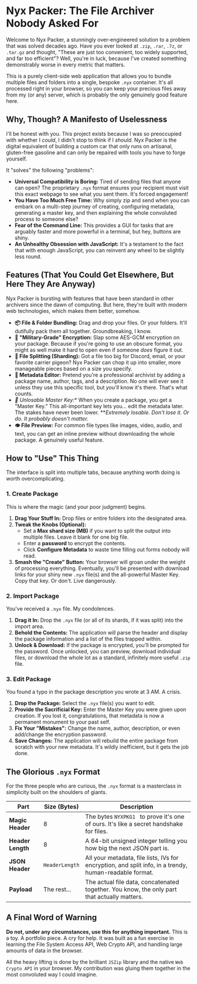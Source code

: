 # Nyx Packer: The File Archiver Nobody Asked For

Welcome to Nyx Packer, a stunningly over-engineered solution to a problem that was solved decades ago. Have you ever looked at `.zip`, `.rar`, `.7z`, or `.tar.gz` and thought, "These are just too convenient, too widely supported, and far too efficient"? Well, you're in luck, because I've created something demonstrably worse in every metric that matters.

This is a purely client-side web application that allows you to bundle multiple files and folders into a single, bespoke `.nyx` container. It's all processed right in your browser, so you can keep your precious files away from my (or any) server, which is probably the only genuinely good feature here.

## Why, Though? A Manifesto of Uselessness

I'll be honest with you. This project exists because I was so preoccupied with whether I *could*, I didn't stop to think if I *should*. Nyx Packer is the digital equivalent of building a custom car that only runs on artisanal, gluten-free gasoline and can only be repaired with tools you have to forge yourself.

It "solves" the following "problems":
*   **Universal Compatibility is Boring:** Tired of sending files that anyone can open? The proprietary `.nyx` format ensures your recipient must visit this exact webpage to see what you sent them. It's forced engagement!
*   **You Have Too Much Free Time:** Why simply zip and send when you can embark on a multi-step journey of creating, configuring metadata, generating a master key, and then explaining the whole convoluted process to someone else?
*   **Fear of the Command Line:** This provides a GUI for tasks that are arguably faster and more powerful in a terminal, but hey, buttons are shiny.
*   **An Unhealthy Obsession with JavaScript:** It's a testament to the fact that with enough JavaScript, you can reinvent any wheel to be slightly less round.

## Features (That You Could Get Elsewhere, But Here They Are Anyway)

Nyx Packer is bursting with features that have been standard in other archivers since the dawn of computing. But here, they're built with modern web technologies, which makes them better, somehow.

*   **📦 File & Folder Bundling:** Drag and drop your files. Or your folders. It'll dutifully pack them all together. Groundbreaking, I know.
*   **🔐 "Military-Grade" Encryption:** Slap some AES-GCM encryption on your package. Because if you're going to use an obscure format, you might as well make it hard to open even if someone *does* figure it out.
*   **🔪 File Splitting (Sharding):** Got a file too big for Discord, email, or your favorite carrier pigeon? Nyx Packer can chop it up into smaller, more manageable pieces based on a size you specify.
*   **📝 Metadata Editor:** Pretend you're a professional archivist by adding a package name, author, tags, and a description. No one will ever see it unless they use this specific tool, but *you'll* know it's there. That's what counts.
*   **🔑 Unlosable* Master Key:** When you create a package, you get a "Master Key." This all-important key lets you... edit the metadata later. The stakes have never been lower.
    *\**Extremely losable. Don't lose it. Or do. It probably doesn't matter.*
*   **👁️ File Preview:** For common file types like images, video, audio, and text, you can get an inline preview without downloading the whole package. A genuinely useful feature.

## How to "Use" This Thing

The interface is split into multiple tabs, because anything worth doing is worth overcomplicating.

### 1. Create Package

This is where the magic (and your poor judgment) begins.

1.  **Drag Your Stuff In:** Drop files or entire folders into the designated area.
2.  **Tweak the Knobs (Optional):**
    *   Set a **Max shard size (MB)** if you want to split the output into multiple files. Leave it blank for one big file.
    *   Enter a **password** to encrypt the contents.
    *   Click **Configure Metadata** to waste time filling out forms nobody will read.
3.  **Smash the "Create" Button:** Your browser will groan under the weight of processing everything. Eventually, you'll be presented with download links for your shiny new `.nyx` file(s) and the all-powerful Master Key. Copy that key. Or don't. Live dangerously.

### 2. Import Package

You've received a `.nyx` file. My condolences.

1.  **Drag it In:** Drop the `.nyx` file (or all of its shards, if it was split) into the import area.
2.  **Behold the Contents:** The application will parse the header and display the package information and a list of the files trapped within.
3.  **Unlock & Download:** If the package is encrypted, you'll be prompted for the password. Once unlocked, you can preview, download individual files, or download the whole lot as a standard, infinitely more useful `.zip` file.

### 3. Edit Package

You found a typo in the package description you wrote at 3 AM. A crisis.

1.  **Drop the Package:** Select the `.nyx` file(s) you want to edit.
2.  **Provide the Sacrificial Key:** Enter the Master Key you were given upon creation. If you lost it, congratulations, that metadata is now a permanent monument to your past self.
3.  **Fix Your "Mistakes":** Change the name, author, description, or even add/change the encryption password.
4.  **Save Changes:** The application will rebuild the entire package from scratch with your new metadata. It's wildly inefficient, but it gets the job done.

## The Glorious `.nyx` Format

For the three people who are curious, the `.nyx` format is a masterclass in simplicity built on the shoulders of giants.

| Part                | Size (Bytes)  | Description                                                                                             |
| ------------------- | ------------- | ------------------------------------------------------------------------------------------------------- |
| **Magic Header**    | 8             | The bytes `NYXPKG1 ` to prove it's one of ours. It's like a secret handshake for files.                   |
| **Header Length**   | 8             | A 64-bit unsigned integer telling you how big the next JSON part is.                                    |
| **JSON Header**     | `HeaderLength` | All your metadata, file lists, IVs for encryption, and split info, in a trendy, human-readable format. |
| **Payload**         | The rest...   | The actual file data, concatenated together. You know, the only part that actually matters.             |

## A Final Word of Warning

**Do not, under any circumstances, use this for anything important.** This is a toy. A portfolio piece. A cry for help. It was built as a fun exercise in learning the File System Access API, Web Crypto API, and handling large amounts of data in the browser.

All the heavy lifting is done by the brilliant `JSZip` library and the native `Web Crypto API` in your browser. My contribution was gluing them together in the most convoluted way I could imagine.